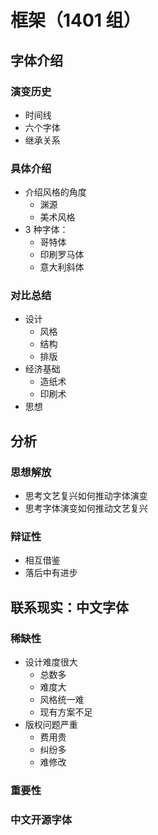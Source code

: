 # 框架（1401 组）
## 字体介绍
### 演变历史
- 时间线
- 六个字体
- 继承关系

### 具体介绍
- 介绍风格的角度
  - 渊源
  - 美术风格
- 3 种字体：
  - 哥特体
  - 印刷罗马体
  - 意大利斜体

### 对比总结
- 设计
  - 风格
  - 结构
  - 排版
- 经济基础
  - 造纸术
  - 印刷术
- 思想

## 分析
### 思想解放
- 思考文艺复兴如何推动字体演变
- 思考字体演变如何推动文艺复兴

### 辩证性
- 相互借鉴
- 落后中有进步

## 联系现实：中文字体
### 稀缺性
- 设计难度很大
  - 总数多
  - 难度大
  - 风格统一难
  - 现有方案不足
- 版权问题严重
  - 费用贵
  - 纠纷多
  - 难修改

### 重要性

### 中文开源字体
